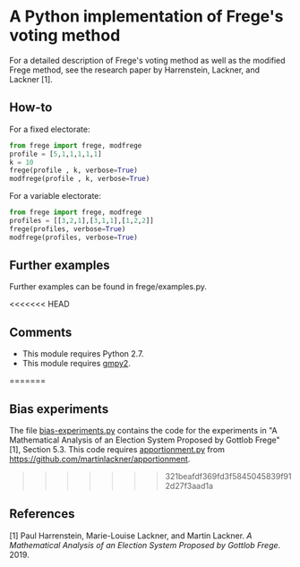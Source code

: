 # A Python implementation of Frege's voting method

For a detailed description of Frege's voting method as well as the modified Frege method, see the research paper by Harrenstein, Lackner, and Lackner [1].

## How-to
For a fixed electorate:

```python
from frege import frege, modfrege 
profile = [5,1,1,1,1,1]
k = 10
frege(profile , k, verbose=True)
modfrege(profile , k, verbose=True)
```

For a variable electorate:

```python
from frege import frege, modfrege 
profiles = [[3,2,1],[3,1,1],[1,2,2]]
frege(profiles, verbose=True)
modfrege(profiles, verbose=True)
```

## Further examples

Further examples can be found in frege/examples.py.


<<<<<<< HEAD
## Comments

* This module requires Python 2.7.
* This module requires [gmpy2](https://gmpy2.readthedocs.io/).

=======
## Bias experiments

The file [bias-experiments.py](bias-experiments.py) contains the code for the experiments in "A Mathematical Analysis of an Election System Proposed by Gottlob Frege" [1], Section 5.3. This code requires [apportionment.py](https://github.com/martinlackner/apportionment/blob/master/apportionment.py) from https://github.com/martinlackner/apportionment. 
>>>>>>> 321beafdf369fd3f5845045839f912d27f3aad1a

## References

[1] Paul Harrenstein, Marie-Louise Lackner, and Martin Lackner. *A Mathematical Analysis of an Election System Proposed by Gottlob Frege*. 2019.
